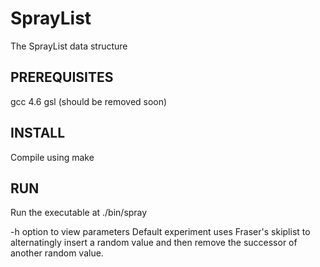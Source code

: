 SprayList
=========

The SprayList data structure

PREREQUISITES
-------------

gcc 4.6
gsl (should be removed soon)


INSTALL
-------

Compile using make


RUN
---

Run the executable at
./bin/spray

-h option to view parameters
Default experiment uses Fraser's skiplist to alternatingly insert a random value and then remove the successor of another random value.
